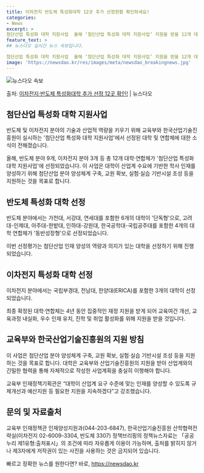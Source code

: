 ```yaml
---
title: 이차전지 반도체 특성화대학 12곳 추가 선정현황 확인하세요!
categories:
- News
excerpt: >
첨단산업 특성화 대학 지원사업  올해 ‘첨단산업 특성화 대학 지원사업’ 지원을 받을 12개 대학·연합체가 선…
feature_text: >
## 뉴스다오 실시간 뉴스 속보입니다.

첨단산업 특성화 대학 지원사업  올해 ‘첨단산업 특성화 대학 지원사업’ 지원을 받을 12개 대학·연합체가 선…
image: 'https://newsdao.kr/res/images/meta/newsdao_breakingnews.jpg'
---
```


![뉴스다오 속보](https://newsdao.kr/res/images/meta/newsdao_breakingnews.jpg)

<p>출처: <a href="https://newsdao.kr/4604" rel="dofollow">이차전지·반도체 특성화대학 추가 선정 12곳 확인!</a> | 뉴스다오</p>

<h2 data-ke-size="size26">첨단산업 특성화 대학 지원사업</h2>
반도체 및 이차전지 분야의 기술과 산업적 역량을 키우기 위해 교육부와 한국산업기술진흥원이 실시하는 '첨단산업 특성화 대학 지원사업'에서 선정된 대학 및 연합체에 대한 소식이 전해졌습니다.

<p data-ke-size="size16">올해, 반도체 분야 9개, 이차전지 분야 3개 등 총 12개 대학·연합체가 '첨단산업 특성화 대학 지원사업'에 선정되었습니다. 이 사업은 대학이 산업계 수요에 기반한 학사 인재를 양성하기 위해 첨단산업 분야 양성체계 구축, 교원 확보, 실험·실습 기반시설 조성 등을 지원하는 것을 목표로 합니다.</p>

<h2 data-ke-size="size26">반도체 특성화 대학 선정</h2>
반도체 분야에서는 가천대, 서강대, 연세대를 포함한 6개의 대학이 '단독형'으로, 고려대-인제대, 아주대-한밭대, 인하대-강원대, 한국공학대-국립공주대를 포함한 4개의 대학 연합체가 '동반성장형'으로 선정되었습니다.

<p data-ke-size="size16">이번 선정평가는 첨단산업 인재 양성의 역량과 의지가 있는 대학을 선정하기 위해 진행되었습니다.</p>

<h2 data-ke-size="size26">이차전지 특성화 대학 선정</h2>
이차전지 분야에서는 국립부경대, 전남대, 한양대(ERICA)를 포함한 3개의 대학이 선정되었습니다.

<p data-ke-size="size16">최종 확정된 대학·연합체는 4년 동안 집중적인 재정 지원을 받게 되어 교육여건 개선, 교육과정 내실화, 우수 인재 유치, 진학 및 취업 활성화를 위해 지원을 받을 것입니다.</p>

<h2 data-ke-size="size26">교육부와 한국산업기술진흥원의 지원 방침</h2>
이 사업은 첨단산업 분야 양성체계 구축, 교원 확보, 실험·실습 기반시설 조성 등을 지원하는 것을 목표로 합니다. 대학은 교육부와 산업기술진흥원의 지원을 받아 산업계와의 긴밀한 협력을 통해 자체적으로 작성한 사업계획을 충실히 이행해야 합니다.

<p data-ke-size="size16">교육부 인재정책기획관은 “대학이 산업계 요구 수준에 맞는 인재를 양성할 수 있도록 규제개선과 예산지원 등 필요한 지원을 지속하겠다”고 강조했습니다.</p>

<h2 data-ke-size="size26">문의 및 자료출처</h2>
교육부 인재정책관 인재양성지원과(044-203-6847), 한국산업기술진흥원 산학협력전략실(이차전지 02-6009-3304, 반도체 3307)
정책브리핑의 정책뉴스자료는 「공공누리 제1유형:출처표시」의 조건에 따라 자유롭게 이용이 가능하며, 출처를 밝히지 않거나 제3자에게 저작권이 있는 사진을 사용하는 것은 금지되어 있습니다. 

빠르고 정확한 뉴스를 원한다면? 바로, <a href="https://newsdao.kr" rel="dofollow">https://newsdao.kr</a>


    
